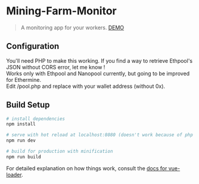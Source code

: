 # Mining-Farm-Monitor

> A monitoring app for your workers.
[DEMO](https://monitor.blockchainvest.io)

## Configuration

You'll need PHP to make this working. If you find a way to retrieve Ethpool's JSON without CORS error, let me know !  
Works only with Ethpool and Nanopool currently, but going to be improved for Ethermine.  
Edit /pool.php and replace with your wallet address (without 0x).

## Build Setup

``` bash
# install dependencies
npm install

# serve with hot reload at localhost:8080 (doesn't work because of php socket, use ethpool.json for tests)
npm run dev

# build for production with minification
npm run build
```

For detailed explanation on how things work, consult the [docs for vue-loader](http://vuejs.github.io/vue-loader).
